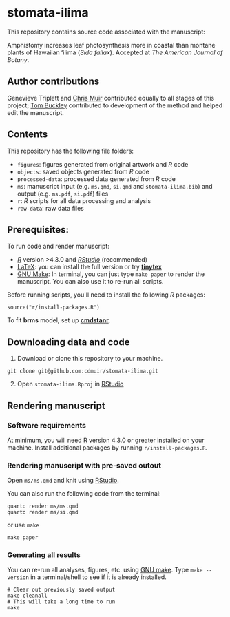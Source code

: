 # stomata-ilima

This repository contains source code associated with the manuscript:

Amphistomy increases leaf photosynthesis more in coastal than montane plants of Hawaiian ʻilima (*Sida fallax*). Accepted at *The American Journal of Botany*.

## Author contributions

Genevieve Triplett and [Chris Muir](https://cdmuir.netlify.app) contributed equally to all stages of this project; [Tom Buckley](https://buckleylab.ucdavis.edu/) contributed to development of the method and helped edit the manuscript.

## Contents

This repository has the following file folders:

- `figures`: figures generated from original artwork and *R* code
- `objects`: saved objects generated from *R* code
- `processed-data`: processed data generated from *R* code
- `ms`: manuscript input (e.g. `ms.qmd`, `si.qmd` and `stomata-ilima.bib`) and output (e.g. `ms.pdf`, `si.pdf`) files
- `r`: *R* scripts for all data processing and analysis
- `raw-data`: raw data files

## Prerequisites:

To run code and render manuscript:

- [*R*](https://cran.r-project.org/) version >4.3.0 and [*RStudio*](https://www.posit.co/) (recommended)
- [LaTeX](https://www.latex-project.org/): you can install the full version or try [**tinytex**](https://yihui.org/tinytex/)
- [GNU Make](https://www.gnu.org/software/make/): In terminal, you can just type `make paper` to render the manuscript. You can also use it to re-run all scripts.

Before running scripts, you'll need to install the following *R* packages:

```
source("r/install-packages.R")
```

To fit **brms** model, set up [**cmdstanr**](https://mc-stan.org/cmdstanr/).

## Downloading data and code 

1. Download or clone this repository to your machine.

```
git clone git@github.com:cdmuir/stomata-ilima.git
```

2. Open `stomata-ilima.Rproj` in [RStudio](https://www.posit.co/)

## Rendering manuscript

### Software requirements

At minimum, you will need [R](https://cran.r-project.org/) version 4.3.0 or greater installed on your machine. Install additional packages by running `r/install-packages.R`.

### Rendering manuscript with pre-saved outout

Open `ms/ms.qmd` and knit using [RStudio](https://www.posit.co/).

You can also run the following code from the terminal:

```{terminal}
quarto render ms/ms.qmd
quarto render ms/si.qmd
```

or use `make`

```
make paper
```

### Generating all results

You can re-run all analyses, figures, etc. using [GNU make](https://www.gnu.org/software/make/). Type `make --version` in a terminal/shell to see if it is already installed.

```
# Clear out previously saved output
make cleanall
# This will take a long time to run
make
```
